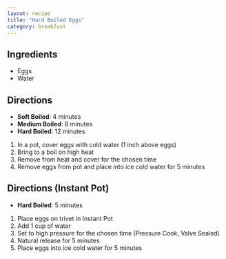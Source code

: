```yaml
---
layout: recipe
title: "Hard Boiled Eggs"
category: breakfast
---
```


## Ingredients

- Eggs
- Water

## Directions

- **Soft Boiled**: 4 minutes
- **Medium Boiled**: 8 minutes
- **Hard Boiled**: 12 minutes

1. In a pot, cover eggs with cold water (1 inch above eggs)
2. Bring to a boil on high heat
3. Remove from heat and cover for the chosen time
4. Remove eggs from pot and place into ice cold water for 5 minutes

## Directions (Instant Pot)

- **Hard Boiled**: 5 minutes

1. Place eggs on trivet in Instant Pot
2. Add 1 cup of water
3. Set to high pressure for the chosen time (Pressure Cook, Valve Sealed)
4. Natural release for 5 minutes
5. Place eggs into ice cold water for 5 minutes